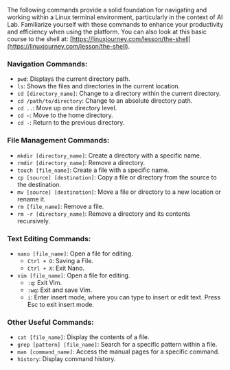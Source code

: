 The following commands provide a solid foundation for navigating and working within a Linux terminal environment, particularly in the context of AI Lab. Familiarize yourself with these commands to enhance your productivity and efficiency when using the platform. You can also look at this basic course to the shell at: [https://linuxjourney.com/lesson/the-shell](https://linuxjourney.com/lesson/the-shell).

### Navigation Commands:
- `pwd`: Displays the current directory path.
- `ls`: Shows the files and directories in the current location.
- `cd [directory_name]`: Change to a directory within the current directory.
- `cd /path/to/directory`: Change to an absolute directory path.
- `cd ..`: Move up one directory level.
- `cd ~`: Move to the home directory.
- `cd -`: Return to the previous directory.
  
### File Management Commands:
- `mkdir [directory_name]`: Create a directory with a specific name.
- `rmdir [directory_name]`: Remove a directory.
- `touch [file_name]`: Create a file with a specific name.
- `cp [source] [destination]`: Copy a file or directory from the source to the destination.
- `mv [source] [destination]`: Move a file or directory to a new location or rename it.
- `rm [file_name]`: Remove a file.
- `rm -r [directory_name]`: Remove a directory and its contents recursively.

### Text Editing Commands:
- `nano [file_name]`: Open a file for editing.
    * `Ctrl + O`: Saving a File.
    * `Ctrl + X`: Exit Nano.
- `vim [file_name]`: Open a file for editing.
    * `:q`: Exit Vim.
    * `:wq`: Exit and save Vim.
    * `i`: Enter insert mode, where you can type to insert or edit text. Press Esc to exit insert mode.

### Other Useful Commands:
- `cat [file_name]`: Display the contents of a file.
- `grep [pattern] [file_name]`: Search for a specific pattern within a file.
- `man [command_name]`: Access the manual pages for a specific command.
- `history`: Display command history.
